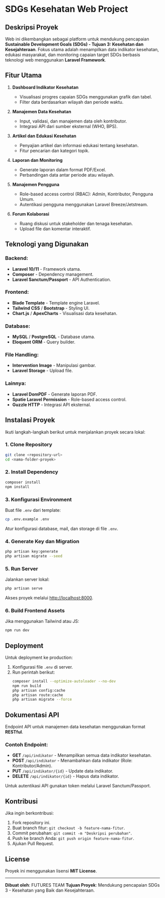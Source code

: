# SDGs Kesehatan Web Project

## Deskripsi Proyek
Web ini dikembangkan sebagai platform untuk mendukung pencapaian **Sustainable Development Goals (SDGs) - Tujuan 3: Kesehatan dan Kesejahteraan**. Fokus utama adalah menampilkan data indikator kesehatan, edukasi masyarakat, dan monitoring capaian target SDGs berbasis teknologi web menggunakan **Laravel Framework**.

## Fitur Utama
1. **Dashboard Indikator Kesehatan**
   - Visualisasi progres capaian SDGs menggunakan grafik dan tabel.
   - Filter data berdasarkan wilayah dan periode waktu.

2. **Manajemen Data Kesehatan**
   - Input, validasi, dan manajemen data oleh kontributor.
   - Integrasi API dari sumber eksternal (WHO, BPS).

3. **Artikel dan Edukasi Kesehatan**
   - Penyajian artikel dan informasi edukasi tentang kesehatan.
   - Fitur pencarian dan kategori topik.

4. **Laporan dan Monitoring**
   - Generate laporan dalam format PDF/Excel.
   - Perbandingan data antar periode atau wilayah.

5. **Manajemen Pengguna**
   - Role-based access control (RBAC): Admin, Kontributor, Pengguna Umum.
   - Autentikasi pengguna menggunakan Laravel Breeze/Jetstream.

6. **Forum Kolaborasi**
   - Ruang diskusi untuk stakeholder dan tenaga kesehatan.
   - Upload file dan komentar interaktif.

## Teknologi yang Digunakan
### Backend:
- **Laravel 10/11** - Framework utama.
- **Composer** - Dependency management.
- **Laravel Sanctum/Passport** - API Authentication.

### Frontend:
- **Blade Template** - Template engine Laravel.
- **Tailwind CSS** / **Bootstrap** - Styling UI.
- **Chart.js** / **ApexCharts** - Visualisasi data kesehatan.

### Database:
- **MySQL** / **PostgreSQL** - Database utama.
- **Eloquent ORM** - Query builder.

### File Handling:
- **Intervention Image** - Manipulasi gambar.
- **Laravel Storage** - Upload file.

### Lainnya:
- **Laravel DomPDF** - Generate laporan PDF.
- **Spatie Laravel Permission** - Role-based access control.
- **Guzzle HTTP** - Integrasi API eksternal.

## Instalasi Proyek
Ikuti langkah-langkah berikut untuk menjalankan proyek secara lokal:

### 1. Clone Repository
```bash
git clone <repository-url>
cd <nama-folder-proyek>
```

### 2. Install Dependency
```bash
composer install
npm install
```

### 3. Konfigurasi Environment
Buat file `.env` dari template:
```bash
cp .env.example .env
```
Atur konfigurasi database, mail, dan storage di file `.env`.

### 4. Generate Key dan Migration
```bash
php artisan key:generate
php artisan migrate --seed
```

### 5. Run Server
Jalankan server lokal:
```bash
php artisan serve
```
Akses proyek melalui [http://localhost:8000](http://localhost:8000).

### 6. Build Frontend Assets
Jika menggunakan Tailwind atau JS:
```bash
npm run dev
```

## Deployment
Untuk deployment ke production:
1. Konfigurasi file `.env` di server.
2. Run perintah berikut:
   ```bash
   composer install --optimize-autoloader --no-dev
   npm run build
   php artisan config:cache
   php artisan route:cache
   php artisan migrate --force
   ```

## Dokumentasi API
Endpoint API untuk manajemen data kesehatan menggunakan format **RESTful**.

### Contoh Endpoint:
- **GET** `/api/indikator` - Menampilkan semua data indikator kesehatan.
- **POST** `/api/indikator` - Menambahkan data indikator (Role: Kontributor/Admin).
- **PUT** `/api/indikator/{id}` - Update data indikator.
- **DELETE** `/api/indikator/{id}` - Hapus data indikator.

Untuk autentikasi API gunakan token melalui Laravel Sanctum/Passport.

## Kontribusi
Jika ingin berkontribusi:
1. Fork repository ini.
2. Buat branch fitur: `git checkout -b feature-nama-fitur`.
3. Commit perubahan: `git commit -m "Deskripsi perubahan"`.
4. Push ke branch Anda: `git push origin feature-nama-fitur`.
5. Ajukan Pull Request.

## License
Proyek ini menggunakan lisensi **MIT License**.

---

**Dibuat oleh**: FUTURES TEAM
**Tujuan Proyek**: Mendukung pencapaian SDGs 3 - Kesehatan yang Baik dan Kesejahteraan.
